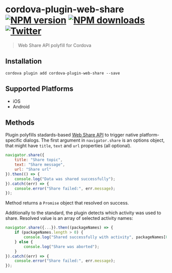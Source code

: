 # cordova-plugin-web-share<br>[![NPM version][npm-version]][npm-url] [![NPM downloads][npm-downloads]][npm-url] [![Twitter][twitter-follow]][twitter-url]
> Web Share API polyfill for Cordova

## Installation

    cordova plugin add cordova-plugin-web-share --save

## Supported Platforms

- iOS
- Android

## Methods

Plugin polyfills stadards-based [Web Share API](https://wicg.github.io/web-share/) to trigger native platform-specific dialogs. The first argument in `navigator.share` is an options object, that might have `title`, `text` and `url` properties (all optional).

```js
navigator.share({
    title: "Share topic",
    text: "Share message",
    url: "Share url"
}).then(() => {
    console.log("Data was shared successfully");
}).catch((err) => {
    console.error("Share failed:", err.message);
});
```

Method returns a `Promise` object that resolved on success.

Additionally to the standard, the plugin detects which activity was used to share. Resolved value is an array of selected activity names:

```js
navigator.share({...}).then((packageNames) => {
    if (packageNames.length > 0) {
        console.log("Shared successfully with activity", packageNames[0]);
    } else {
        console.log("Share was aborted");
    }
}).catch((err) => {
    console.error("Share failed:", err.message);
});
```

[npm-url]: https://www.npmjs.com/package/cordova-plugin-web-share
[npm-version]: https://img.shields.io/npm/v/cordova-plugin-web-share.svg
[npm-downloads]: https://img.shields.io/npm/dm/cordova-plugin-web-share.svg
[twitter-url]: https://twitter.com/chemerisuk
[twitter-follow]: https://img.shields.io/twitter/follow/chemerisuk.svg?style=social&label=Follow%20me
